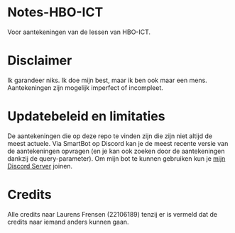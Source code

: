 # Notes-HBO-ICT
Voor aantekeningen van de lessen van HBO-ICT.

# Disclaimer
Ik garandeer niks. Ik doe mijn best, maar ik ben ook maar een mens. Aantekeningen zijn mogelijk imperfect of incompleet.

# Updatebeleid en limitaties
De aantekeningen die op deze repo te vinden zijn die zijn niet altijd de meest actuele. Via SmartBot op Discord kan je de meest recente versie van de aantekeningen opvragen (en je kan ook zoeken door de aantekeningen dankzij de query-parameter). Om mijn bot te kunnen gebruiken kun je [mijn Discord Server](https://discord.gg/gJBemEsrQZ) joinen.

# Credits
Alle credits naar Laurens Frensen (22106189) tenzij er is vermeld dat de credits naar iemand anders kunnen gaan.
